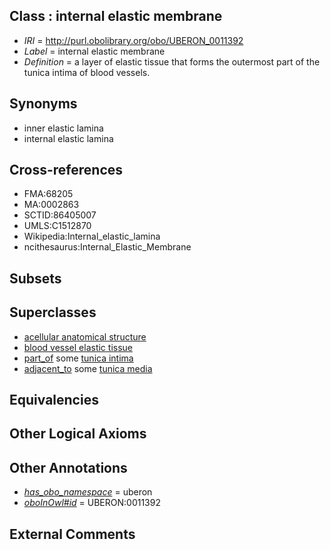 
## Class : internal elastic membrane

 * *IRI* = http://purl.obolibrary.org/obo/UBERON_0011392
 * *Label* = internal elastic membrane
 * *Definition* = a layer of elastic tissue that forms the outermost part of the tunica intima of blood vessels.

## Synonyms

 * inner elastic lamina
 * internal elastic lamina

## Cross-references

 * FMA:68205
 * MA:0002863
 * SCTID:86405007
 * UMLS:C1512870
 * Wikipedia:Internal_elastic_lamina
 * ncithesaurus:Internal_Elastic_Membrane

## Subsets


## Superclasses

 * [acellular anatomical structure](../../UBERON/76/UBERON_0000476.md)
 * [blood vessel elastic tissue](../../UBERON/14/UBERON_0003614.md)
 * [part_of](../../BFO/50/BFO_0000050.md) some [tunica intima](../../UBERON/23/UBERON_0002523.md)
 * [adjacent_to](../../RO/20/RO_0002220.md) some [tunica media](../../UBERON/22/UBERON_0002522.md)

## Equivalencies


## Other Logical Axioms


## Other Annotations

 * *[has_obo_namespace](../../ce/oboInOwl#hasOBONamespace.md)* = uberon
 * *[oboInOwl#id](../../id/oboInOwl#id.md)* = UBERON:0011392

## External Comments

